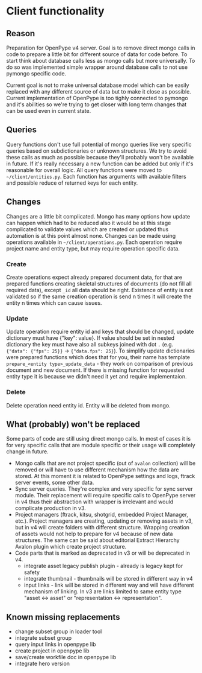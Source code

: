# Client functionality
## Reason
Preparation for OpenPype v4 server. Goal is to remove direct mongo calls in code to prepare a little bit for different source of data for code before. To start think about database calls less as mongo calls but more universally. To do so was implemented simple wrapper around database calls to not use pymongo specific code.

Current goal is not to make universal database model which can be easily replaced with any different source of data but to make it close as possible. Current implementation of OpenPype is too tighly connected to pymongo and it's abilities so we're trying to get closer with long term changes that can be used even in current state.

## Queries
Query functions don't use full potential of mongo queries like very specific queries based on subdictionaries or unknown structures. We try to avoid these calls as much as possible because they'll probably won't be available in future. If it's really necessary a new function can be added but only if it's reasonable for overall logic. All query functions were moved to `~/client/entities.py`. Each function has arguments with available filters and possible reduce of returned keys for each entity.

## Changes
Changes are a little bit complicated. Mongo has many options how update can happen which had to be reduced also it would be at this stage complicated to validate values which are created or updated thus automation is at this point almost none. Changes can be made using operations available in `~/client/operations.py`. Each operation require project name and entity type, but may require operation specific data.

### Create
Create operations expect already prepared document data, for that are prepared functions creating skeletal structures of documents (do not fill all required data), except `_id` all data should be right. Existence of entity is not validated so if the same creation operation is send n times it will create the entity n times which can cause issues.

### Update
Update operation require entity id and keys that should be changed, update dictionary must have {"key": value}. If value should be set in nested dictionary the key must have also all subkeys joined with dot `.` (e.g. `{"data": {"fps": 25}}` -> `{"data.fps": 25}`). To simplify update dictionaries were prepared functions which does that for you, their name has template `prepare_<entity type>_update_data` - they work on comparison of previous document and new document. If there is missing function for requested entity type it is because we didn't need it yet and require implementaion.

### Delete
Delete operation need entity id. Entity will be deleted from mongo.


## What (probably) won't be replaced
Some parts of code are still using direct mongo calls. In most of cases it is for very specific calls that are module specific or their usage will completely change in future.
- Mongo calls that are not project specific (out of `avalon` collection) will be removed or will have to use different mechanism how the data are stored. At this moment it is related to OpenPype settings and logs, ftrack server events, some other data.
- Sync server queries. They're complex and very specific for sync server module. Their replacement will require specific calls to OpenPype server in v4 thus their abstraction with wrapper is irrelevant and would complicate production in v3.
- Project managers (ftrack, kitsu, shotgrid, embedded Project Manager, etc.). Project managers are creating, updating or removing assets in v3, but in v4 will create folders with different structure. Wrapping creation of assets would not help to prepare for v4 because of new data structures. The same can be said about editorial Extract Hierarchy Avalon plugin which create project structure.
- Code parts that is marked as deprecated in v3 or will be deprecated in v4.
    - integrate asset legacy publish plugin - already is legacy kept for safety
    - integrate thumbnail - thumbnails will be stored in different way in v4
    - input links - link will be stored in different way and will have different mechanism of linking. In v3 are links limited to same entity type "asset <-> asset" or "representation <-> representation".

## Known missing replacements
- change subset group in loader tool
- integrate subset group
- query input links in openpype lib
- create project in openpype lib
- save/create workfile doc in openpype lib
- integrate hero version
